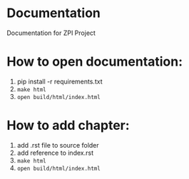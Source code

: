# Documentation
Documentation for ZPI Project

# How to open documentation:
 1. pip install -r requirements.txt
 2. `make html`   
 3. `open build/html/index.html`

# How to add chapter:
 1. add .rst file to source folder
 2. add reference to index.rst
 3. `make html`   
 4. `open build/html/index.html`
